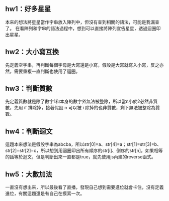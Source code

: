 ## hw1：好多星星

本來的想法將星星當作字串放入陣列中，但沒有查到相關的語法，可能是我漏查了。
在看陣列和字串的語法過程中，想到可以直接將陣列宣告星星，透過迴圈印出星星。


## hw2：大小寫互換

先定義空字串，再判斷每個字母是大寫還是小寫，假設是大寫就寫入小寫，反之亦然，需要重複一直判斷也使用了迴圈。

## hw3：判斷質數

先定義質數就是除了數字1和本身的數字外無法被整除，所以當n小於2必然非質數，先用 if 排除掉，接著假設 n 可以被 i 除掉的也非質數，剩下無法被整除為質數。

## hw4：判斷迴文

這題本來想法是假設字串為abcba，所以str[0]=a、str[4]=a；str[1]=str[3]=b、str[2]=str[2]=c，所以想到用迴圈印出所有順序的str[i]、倒序的str[n]，如果相等的話等於迴文，但是判斷出來一直都是true，就先使用js內建的reverse函式。

## hw5：大數加法

一直沒有想出來，所以最後看了直播，發現自己想到需要進位就會卡住，沒有定義進位，有關這題還是有自己在摸索一次。